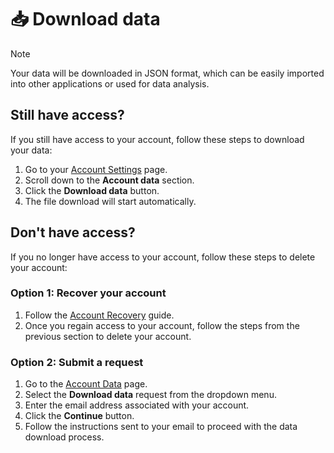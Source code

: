 # 📥 Download data

> [!NOTE]
> Your data will be downloaded in JSON format, which can be easily imported into other applications or used for data analysis.

## Still have access?

If you still have access to your account, follow these steps to download your data:

1. Go to your <a href="/app/settings" target="_blank">Account Settings</a> page.
2. Scroll down to the **Account data** section.
3. Click the **Download data** button.
4. The file download will start automatically.


## Don't have access?

If you no longer have access to your account, follow these steps to delete your account:

### Option 1: Recover your account

1. Follow the <a href="/docs/account/account-recovery" target="_blank">Account Recovery</a> guide.
2. Once you regain access to your account, follow the steps from the previous section to delete your account.

### Option 2: Submit a request

1. Go to the <a href="/account-data" target="_blank">Account Data</a> page.
2. Select the **Download data** request from the dropdown menu.
3. Enter the email address associated with your account.
4. Click the **Continue** button.
5. Follow the instructions sent to your email to proceed with the data download process.
